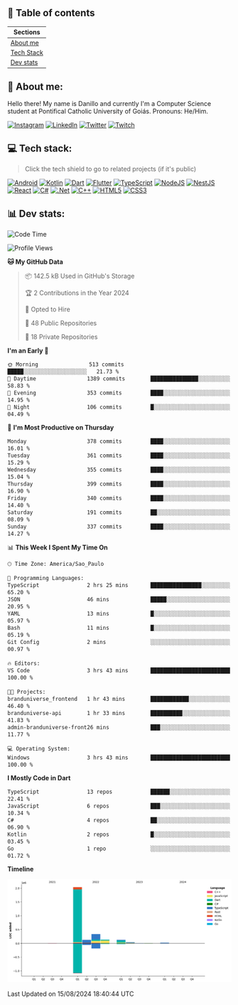 ## 📃 Table of contents

|Sections|
|-|
|[About me](#about-me)|
|[Tech Stack](#tech-stack)|
|[Dev stats](#dev-stats)|

<a name="about-me"/>

## 🌈 About me:
Hello there! My name is Danillo and currently I'm a Computer Science student at Pontifical Catholic University of Goiás. Pronouns: He/Him.

[![Instagram](https://img.shields.io/badge/Instagram-%23E4405F.svg?logo=Instagram&logoColor=white)](https://instagram.com/danilloilggner)
[![LinkedIn](https://img.shields.io/badge/LinkedIn-%230077B5.svg?logo=linkedin&logoColor=white)](https://linkedin.com/in/danilloism)
[![Twitter](https://img.shields.io/badge/Twitter-%231DA1F2.svg?logo=Twitter&logoColor=white)](https://twitter.com/danilloism)
[![Twitch](https://img.shields.io/badge/Twitch-%239146FF.svg?logo=Twitch&logoColor=white)](https://twitch.tv/danilloism) 

<a name="tech-stack"/>

## 💻 Tech stack:
> Click the tech shield to go to related projects (if it's public)

[![Android](https://img.shields.io/badge/android-000?style=for-the-badge&logo=android)](#tech-stack)
[![Kotlin](https://img.shields.io/badge/kotlin-000?style=for-the-badge&logo=kotlin)](#tech-stack)
[![Dart](https://img.shields.io/badge/dart-000?style=for-the-badge&logo=dart)](https://github.com/danilloism/danilloism/blob/main/Flutter.md)
[![Flutter](https://img.shields.io/badge/Flutter-000?style=for-the-badge&logo=Flutter)](https://github.com/danilloism/danilloism/blob/main/Flutter.md)
[![TypeScript](https://img.shields.io/badge/typescript-000?style=for-the-badge&logo=typescript)](https://github.com/danilloism/danilloism/blob/main/Typescript.md)
[![NodeJS](https://img.shields.io/badge/node.js-000?style=for-the-badge&logo=node.js)](https://github.com/danilloism/danilloism/blob/main/Node.js.md)
[![NestJS](https://img.shields.io/badge/nestjs-000?style=for-the-badge&logo=nestjs)](https://github.com/danilloism/danilloism/blob/main/Nest.js.md)
[![React](https://img.shields.io/badge/react-000?style=for-the-badge&logo=react)](https://github.com/danilloism/danilloism/blob/main/React.md)
[![C#](https://img.shields.io/badge/c%23-000.svg?style=for-the-badge&logo=c-sharp)](#tech-stack)
[![.Net](https://img.shields.io/badge/.NET-000?style=for-the-badge&logo=.net)](#tech-stack)
[![C++](https://img.shields.io/badge/c++-000?style=for-the-badge&logo=c%2B%2B)](https://github.com/danilloism/danilloism/blob/main/C%2B%2B.md)
[![HTML5](https://img.shields.io/badge/html5-000?style=for-the-badge&logo=html5)](https://github.com/danilloism/danilloism/blob/main/Html.md)
[![CSS3](https://img.shields.io/badge/css3-000?style=for-the-badge&logo=css3)](https://github.com/danilloism/danilloism/blob/main/Css.md)

<a name="dev-stats"/>

## 📊 Dev stats:
<!---
[![](https://github-readme-stats.vercel.app/api?username=danilloism&theme=radical&hide_border=false&include_all_commits=false&count_private=false)](#)<br>
[![](https://github-readme-streak-stats.herokuapp.com/?user=danilloism&theme=radical&hide_border=false)](#)<br>
[![](https://github-readme-stats.vercel.app/api/top-langs/?username=danilloism&theme=radical&hide_border=false&include_all_commits=false&count_private=false&layout=compact)](#)<br>
--->
<!--START_SECTION:waka-->
![Code Time](http://img.shields.io/badge/Code%20Time-1%2C418%20hrs%2016%20mins-blue)

![Profile Views](http://img.shields.io/badge/Profile%20Views-0-blue)

**🐱 My GitHub Data** 

> 📦 142.5 kB Used in GitHub's Storage 
 > 
> 🏆 2 Contributions in the Year 2024
 > 
> 💼 Opted to Hire
 > 
> 📜 48 Public Repositories 
 > 
> 🔑 18 Private Repositories 
 > 
**I'm an Early 🐤** 

```text
🌞 Morning                513 commits         █████░░░░░░░░░░░░░░░░░░░░   21.73 % 
🌆 Daytime                1389 commits        ███████████████░░░░░░░░░░   58.83 % 
🌃 Evening                353 commits         ████░░░░░░░░░░░░░░░░░░░░░   14.95 % 
🌙 Night                  106 commits         █░░░░░░░░░░░░░░░░░░░░░░░░   04.49 % 
```
📅 **I'm Most Productive on Thursday** 

```text
Monday                   378 commits         ████░░░░░░░░░░░░░░░░░░░░░   16.01 % 
Tuesday                  361 commits         ████░░░░░░░░░░░░░░░░░░░░░   15.29 % 
Wednesday                355 commits         ████░░░░░░░░░░░░░░░░░░░░░   15.04 % 
Thursday                 399 commits         ████░░░░░░░░░░░░░░░░░░░░░   16.90 % 
Friday                   340 commits         ████░░░░░░░░░░░░░░░░░░░░░   14.40 % 
Saturday                 191 commits         ██░░░░░░░░░░░░░░░░░░░░░░░   08.09 % 
Sunday                   337 commits         ████░░░░░░░░░░░░░░░░░░░░░   14.27 % 
```


📊 **This Week I Spent My Time On** 

```text
🕑︎ Time Zone: America/Sao_Paulo

💬 Programming Languages: 
TypeScript               2 hrs 25 mins       ████████████████░░░░░░░░░   65.20 % 
JSON                     46 mins             █████░░░░░░░░░░░░░░░░░░░░   20.95 % 
YAML                     13 mins             █░░░░░░░░░░░░░░░░░░░░░░░░   05.97 % 
Bash                     11 mins             █░░░░░░░░░░░░░░░░░░░░░░░░   05.19 % 
Git Config               2 mins              ░░░░░░░░░░░░░░░░░░░░░░░░░   00.97 % 

🔥 Editors: 
VS Code                  3 hrs 43 mins       █████████████████████████   100.00 % 

🐱‍💻 Projects: 
branduniverse_frontend   1 hr 43 mins        ████████████░░░░░░░░░░░░░   46.40 % 
branduniverse-api        1 hr 33 mins        ██████████░░░░░░░░░░░░░░░   41.83 % 
admin-branduniverse-front26 mins             ███░░░░░░░░░░░░░░░░░░░░░░   11.77 % 

💻 Operating System: 
Windows                  3 hrs 43 mins       █████████████████████████   100.00 % 
```

**I Mostly Code in Dart** 

```text
TypeScript               13 repos            ██████░░░░░░░░░░░░░░░░░░░   22.41 % 
JavaScript               6 repos             ███░░░░░░░░░░░░░░░░░░░░░░   10.34 % 
C#                       4 repos             ██░░░░░░░░░░░░░░░░░░░░░░░   06.90 % 
Kotlin                   2 repos             █░░░░░░░░░░░░░░░░░░░░░░░░   03.45 % 
Go                       1 repo              ░░░░░░░░░░░░░░░░░░░░░░░░░   01.72 % 
```



**Timeline**

![Lines of Code chart](https://raw.githubusercontent.com/danilloism/danilloism/main/assets/bar_graph.png)


 Last Updated on 15/08/2024 18:40:44 UTC
<!--END_SECTION:waka-->

